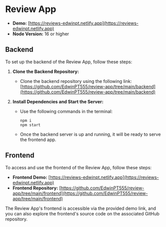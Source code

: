# Review App
- **Demo:** [https://reviews-edwinpt.netlify.app](https://reviews-edwinpt.netlify.app)
- **Node Version:** 16 or higher

## Backend
To set up the backend of the Review App, follow these steps:

1. **Clone the Backend Repository:**
   - Clone the backend repository using the following link: [https://github.com/EdwinPT555/review-app/tree/main/backend](https://github.com/EdwinPT555/review-app/tree/main/backend)

2. **Install Dependencies and Start the Server:**
   - Use the following commands in the terminal:
     ```shell
     npm i
     npm start
     ```
   - Once the backend server is up and running, it will be ready to serve the frontend app.

## Frontend
To access and use the frontend of the Review App, follow these steps:

- **Frontend Demo:** [https://reviews-edwinpt.netlify.app](https://reviews-edwinpt.netlify.app)
- **Frontend Repository:** [https://github.com/EdwinPT555/review-app/tree/main/frontend](https://github.com/EdwinPT555/review-app/tree/main/frontend)

The Review App's frontend is accessible via the provided demo link, and you can also explore the frontend's source code on the associated GitHub repository.
